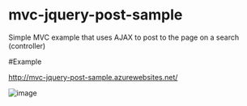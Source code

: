 # mvc-jquery-post-sample 
Simple MVC example that uses AJAX to post to the page on a search (controller)

#Example

http://mvc-jquery-post-sample.azurewebsites.net/

![image](https://cloud.githubusercontent.com/assets/4294995/8873214/4e587184-31d2-11e5-8b16-3ae67f4e6a91.png)
